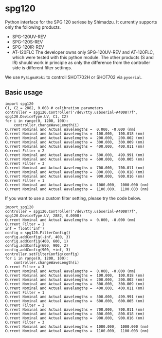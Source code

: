 # spg120
Python interface for the SPG 120 seriese by Shimadzu. It currently supports only the following products.
- SPG-120UV-REV
- SPG-120S-REV
- SPG-120IR-REV
- AT-120FLC
The developer owns only SPG-120UV-REV and AT-120FLC, which were tested with this python module. The other products (S and IR) should work in principle as only the difference from the controller side is different filter settings.

We use `PySigmaKoki` to controll SHOT702H or SHOT702 via `pyserial`.

## Basic usage
```
import spg120
C1, C2 = 2882, 0.008 # calibration parameters
controller = spg120.Controller('/dev/tty.usbserial-A4008T7f', spg120.DeviceType.UV, C1, C2)
for i in range(0, 1200, 100):
    controller.changeWaveLength(i)
Current Nominal and Actual Wavelengths =  0.000, -0.000 (nm)
Current Nominal and Actual Wavelengths =  100.000,  100.018 (nm)
Current Nominal and Actual Wavelengths =  200.000,  200.002 (nm)
Current Nominal and Actual Wavelengths =  300.000,  300.009 (nm)
Current Nominal and Actual Wavelengths =  400.000,  400.011 (nm)
Current Filter = 2
Current Nominal and Actual Wavelengths =  500.000,  499.991 (nm)
Current Nominal and Actual Wavelengths =  600.000,  600.005 (nm)
Current Filter = 3
Current Nominal and Actual Wavelengths =  700.000,  700.011 (nm)
Current Nominal and Actual Wavelengths =  800.000,  800.018 (nm)
Current Nominal and Actual Wavelengths =  900.000,  900.016 (nm)
Current Filter = 1
Current Nominal and Actual Wavelengths =  1000.000,  1000.000 (nm)
Current Nominal and Actual Wavelengths =  1100.000,  1100.003 (nm)
```

If you want to use a custom filter setting, please try the code below.
```
import spg120
controller = spg120.Controller('/dev/tty.usbserial-A4008T7f', spg120.DeviceType.UV, 2882, 0.0008)
Current Nominal and Actual Wavelengths =  0.000, -0.000 (nm)
Current Filter = 1
inf = float('inf')
config = spg120.FilterConfig()
config.addConfig(-inf, 400, 3)
config.addConfig(400, 600, 1)
config.addConfig(600, 900, 2)
config.addConfig(900, +inf, 3)
controller.setFilterConfig(config)
for i in range(0, 1200, 100):
    controller.changeWaveLength(i)
Current Filter = 3
Current Nominal and Actual Wavelengths =  0.000, -0.000 (nm)
Current Nominal and Actual Wavelengths =  100.000,  100.018 (nm)
Current Nominal and Actual Wavelengths =  200.000,  200.002 (nm)
Current Nominal and Actual Wavelengths =  300.000,  300.009 (nm)
Current Nominal and Actual Wavelengths =  400.000,  400.011 (nm)
Current Filter = 1
Current Nominal and Actual Wavelengths =  500.000,  499.991 (nm)
Current Nominal and Actual Wavelengths =  600.000,  600.005 (nm)
Current Filter = 2
Current Nominal and Actual Wavelengths =  700.000,  700.011 (nm)
Current Nominal and Actual Wavelengths =  800.000,  800.018 (nm)
Current Nominal and Actual Wavelengths =  900.000,  900.016 (nm)
Current Filter = 3
Current Nominal and Actual Wavelengths =  1000.000,  1000.000 (nm)
Current Nominal and Actual Wavelengths =  1100.000,  1100.003 (nm)
```